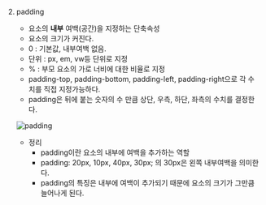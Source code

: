 
2. padding
    - 요소의 **내부** 여백(공간)을 지정하는 단축속성
    - 요소의 크기가 커진다.
    - 0 : 기본값, 내부여백 없음.
    - 단위 : px, em, vw등 단위로 지정
    - % : 부모 요소의 가로 너비에 대한 비율로 지정
    - padding-top, padding-bottom, padding-left, padding-right으로 각 수치를 직접 지정가능하다.
    - padding은 뒤에 붙는 숫자의 수 만큼 상단, 우측, 하단, 좌측의 수치를 결정한다.

   ![padding](https://blogfiles.pstatic.net/MjAyMjAxMDNfMTMw/MDAxNjQxMjIwNzg1ODc4.3g3l0YtuAulDguJho3L875lttpAtWcxM0zTH6VcssCEg.SzxN4BibGeoC96xmuOgPFwiLF81hY2-S8yu18_PAH68g.PNG.yuemj/KakaoTalk_20220103_233348817.png?type=w1)
    - 정리
        - padding이란 요소의 내부에 여백을 추가하는 역할
        - padding: 20px, 10px, 40px, 30px; 의 30px은 왼쪽 내부여백을 의미한다.
        - padding의 특징은 내부에 여백이 추가되기 때문에 요소의 크기가 그만큼 늘어나게 된다.
